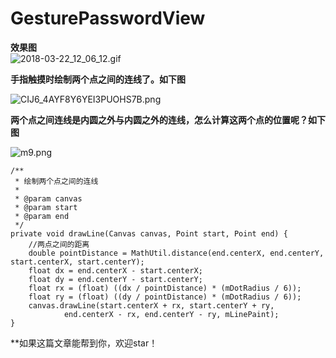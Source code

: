 # GesturePasswordView  


**效果图**  
![2018-03-22_12_06_12.gif](https://upload-images.jianshu.io/upload_images/1472453-025aa25fef9c0187.gif?imageMogr2/auto-orient/strip)


**手指触摸时绘制两个点之间的连线了。如下图**

![CIJ6_4AYF8Y6YEI3PUOHS7B.png](https://upload-images.jianshu.io/upload_images/1472453-fc72b71f0f2f46dd.png?imageMogr2/auto-orient/strip%7CimageView2/2/w/1240)

**两个点之间连线是内圆之外与内圆之外的连线，怎么计算这两个点的位置呢？如下图**  

![m9.png](https://upload-images.jianshu.io/upload_images/1472453-f7634b4bd92a9fdd.png?imageMogr2/auto-orient/strip%7CimageView2/2/w/1240)  

    /**
     * 绘制两个点之间的连线
     *
     * @param canvas
     * @param start
     * @param end
     */
    private void drawLine(Canvas canvas, Point start, Point end) {
        //两点之间的距离
        double pointDistance = MathUtil.distance(end.centerX, end.centerY, start.centerX, start.centerY);
        float dx = end.centerX - start.centerX;
        float dy = end.centerY - start.centerY;
        float rx = (float) ((dx / pointDistance) * (mDotRadius / 6));
        float ry = (float) ((dy / pointDistance) * (mDotRadius / 6));
        canvas.drawLine(start.centerX + rx, start.centerY + ry,
                end.centerX - rx, end.centerY - ry, mLinePaint);
    }


**如果这篇文章能帮到你，欢迎star！
